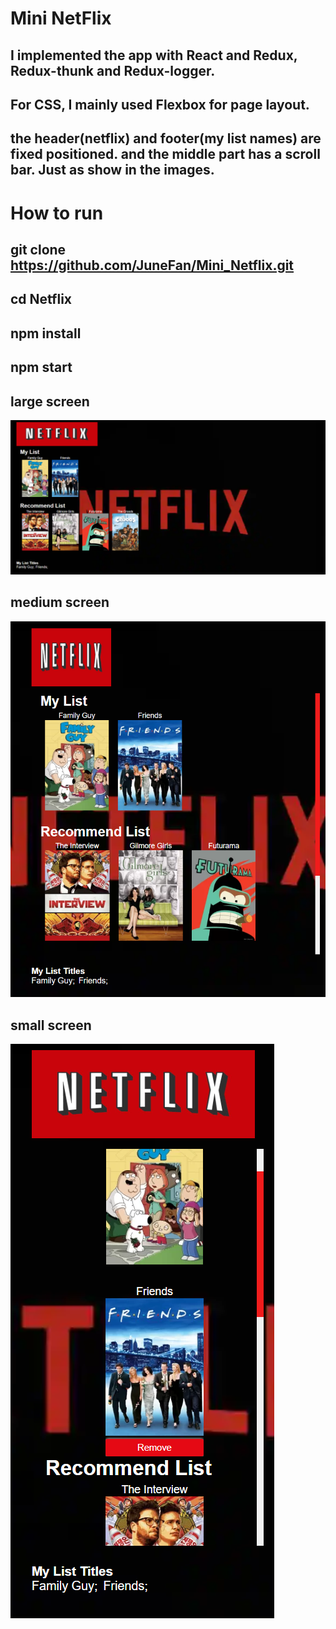 # Mini NetFlix
## I implemented the app with React and Redux, Redux-thunk and Redux-logger.
## For CSS, I mainly used Flexbox for page layout.
## the header(netflix) and footer(my list names) are fixed positioned. and the middle part has a scroll bar. Just as show in the images.

# How to run
## git clone https://github.com/JuneFan/Mini_Netflix.git
## cd Netflix
## npm install
## npm start

## large screen
![alt text](https://github.com/JuneFan/Mini-Netflix/blob/master/src/img/full-screen.png)

## medium screen
![alt text](https://github.com/JuneFan/Mini-Netflix/blob/master/src/img/medium-screen.png)

## small screen
![alt text](https://github.com/JuneFan/Mini-Netflix/blob/master/src/img/small-screen.png)




